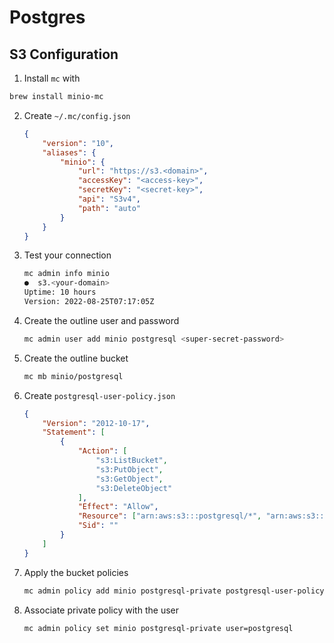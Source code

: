 # Postgres

## S3 Configuration

1. Install `mc` with

```sh
brew install minio-mc
```

2. Create `~/.mc/config.json`
    ```json
    {
        "version": "10",
        "aliases": {
            "minio": {
                "url": "https://s3.<domain>",
                "accessKey": "<access-key>",
                "secretKey": "<secret-key>",
                "api": "S3v4",
                "path": "auto"
            }
        }
    }
    ```


3. Test your connection

    ```sh
    mc admin info minio
    ●  s3.<your-domain>
    Uptime: 10 hours
    Version: 2022-08-25T07:17:05Z
    ```


4. Create the outline user and password
    ```sh
    mc admin user add minio postgresql <super-secret-password>
    ```

5. Create the outline bucket
    ```sh
    mc mb minio/postgresql
    ```

6. Create `postgresql-user-policy.json`
    ```json
    {
        "Version": "2012-10-17",
        "Statement": [
            {
                "Action": [
                    "s3:ListBucket",
                    "s3:PutObject",
                    "s3:GetObject",
                    "s3:DeleteObject"
                ],
                "Effect": "Allow",
                "Resource": ["arn:aws:s3:::postgresql/*", "arn:aws:s3:::postgresql"],
                "Sid": ""
            }
        ]
    }
    ```

7. Apply the bucket policies
    ```sh
    mc admin policy add minio postgresql-private postgresql-user-policy.json
    ```

8. Associate private policy with the user
    ```sh
    mc admin policy set minio postgresql-private user=postgresql
    ```
